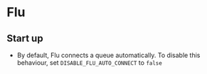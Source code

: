 # Flu

## Start up

* By default, Flu connects a queue automatically.  To disable this behaviour, set `DISABLE_FLU_AUTO_CONNECT` to `false`
